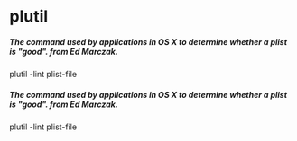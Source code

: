# plutil

##### The command used by applications in OS X to determine whether a plist is "good". from Ed Marczak.

   plutil  -lint plist-file

##### The command used by applications in OS X to determine whether a plist is "good". from Ed Marczak.

   plutil  -lint plist-file
